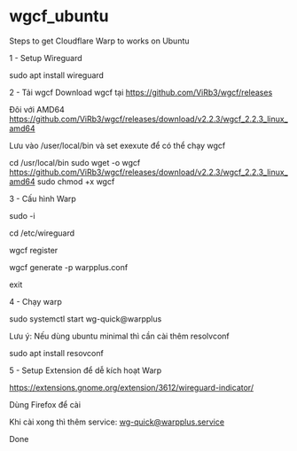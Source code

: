 # wgcf_ubuntu

Steps to get Cloudflare Warp to works on Ubuntu

1 - Setup Wireguard

sudo apt install wireguard

2 - Tải wgcf
Download wgcf tại https://github.com/ViRb3/wgcf/releases

Đôi với AMD64
https://github.com/ViRb3/wgcf/releases/download/v2.2.3/wgcf_2.2.3_linux_amd64

Lưu vào /user/local/bin và set exexute để có thể chạy wgcf

cd /usr/local/bin
sudo wget -o wgcf https://github.com/ViRb3/wgcf/releases/download/v2.2.3/wgcf_2.2.3_linux_amd64
sudo chmod +x wgcf

3 - Cấu hình Warp

sudo -i

cd /etc/wireguard

wgcf register

wgcf generate -p warpplus.conf

exit

4 - Chạy warp

sudo systemctl start wg-quick@warpplus

Lưu ý: Nếu dùng ubuntu minimal thì cần cài thêm resolvconf

sudo apt install resovconf

5 - Setup Extension để dễ kích hoạt Warp

https://extensions.gnome.org/extension/3612/wireguard-indicator/

Dùng Firefox để cài

Khi cài xong thì thêm service: wg-quick@warpplus.service

Done




